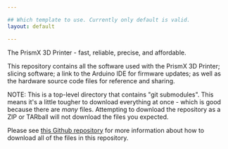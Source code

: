 ```yaml
---

## Which template to use. Currently only default is valid.
layout: default

---
```

The PrismX 3D Printer - fast, reliable, precise, and affordable.

This repository contains all the software used with the PrismX 3D Printer; slicing software; a link to the Arduino IDE for firmware updates; as well as the hardware source code files for reference and sharing.

NOTE:  This is a top-level directory that contains "git submodules".  This means it's a little tougher to download everything at once - which is good because there are _many_ files.  Attempting to download the repository as a ZIP or TARball will not download the files you expected.

Please see [this Github repository](https://github.com/Terawatt-Industries/prismx) for more information about how to download all of the files in this repository.